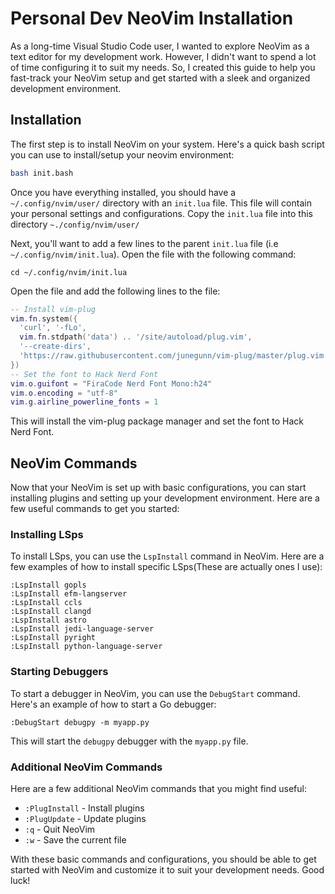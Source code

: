 # Personal Dev NeoVim Installation

As a long-time Visual Studio Code user, I wanted to explore NeoVim as a text editor for my development work. However, I didn't want to spend a lot of time configuring it to suit my needs. So, I created this guide to help you fast-track your NeoVim setup and get started with a sleek and organized development environment.

## Installation

The first step is to install NeoVim on your system. Here's a quick bash script you can use to install/setup your neovim environment:

```bash
bash init.bash
```

Once you have everything installed, you should have a `~/.config/nvim/user/` directory with an `init.lua` file. This file will contain your personal settings and configurations. Copy the `init.lua` file into this directory ```~./config/nvim/user/```

Next, you'll want to add a few lines to the parent `init.lua` file (i.e `~/.config/nvim/init.lua`). Open the file with the following command:

```
cd ~/.config/nvim/init.lua
```

Open the file and add the following lines to the file:

```lua
-- Install vim-plug
vim.fn.system({
  'curl', '-fLo',
  vim.fn.stdpath('data') .. '/site/autoload/plug.vim',
  '--create-dirs',
  'https://raw.githubusercontent.com/junegunn/vim-plug/master/plug.vim'
})
-- Set the font to Hack Nerd Font
vim.o.guifont = "FiraCode Nerd Font Mono:h24"
vim.o.encoding = "utf-8"
vim.g.airline_powerline_fonts = 1

```

This will install the vim-plug package manager and set the font to Hack Nerd Font.

## NeoVim Commands

Now that your NeoVim is set up with basic configurations, you can start installing plugins and setting up your development environment. Here are a few useful commands to get you started:

### Installing LSps

To install LSps, you can use the `LspInstall` command in NeoVim. Here are a few examples of how to install specific LSps(These are actually ones I use):

```vim
:LspInstall gopls
:LspInstall efm-langserver
:LspInstall ccls
:LspInstall clangd
:LspInstall astro
:LspInstall jedi-language-server
:LspInstall pyright
:LspInstall python-language-server
```

### Starting Debuggers

To start a debugger in NeoVim, you can use the `DebugStart` command. Here's an example of how to start a Go debugger:

```vim
:DebugStart debugpy -m myapp.py
```

This will start the `debugpy` debugger with the `myapp.py` file.

### Additional NeoVim Commands

Here are a few additional NeoVim commands that you might find useful:

- `:PlugInstall` - Install plugins
- `:PlugUpdate` - Update plugins
- `:q` - Quit NeoVim
- `:w` - Save the current file

With these basic commands and configurations, you should be able to get started with NeoVim and customize it to suit your development needs. Good luck!
